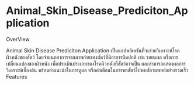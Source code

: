 # Animal_Skin_Disease_Prediciton_Application
OverView

Animal Skin Disease Prediciton Application เป็นแอปพลิเคชันที่จะช่วยวิเคราะห์โรคผิวหนังของสัตว์ โดยจำแนกอาการจากภาพถ่ายของสัตว์ที่มีอาการผิดปกติ เช่น รอยแผล หรือการเปลี่ยนแปลงของผิวหนัง เพื่อประเมินประเภทของโรคผิวหนังที่สัตว์อาจเป็น และสามารถแสดงผลการวิเคราะห์เบื้องต้น พร้อมคำแนะนำในการดูแล หรือคำเตือนในการพาสัตว์ไปพบสัตวแพทย์อย่างรวดเร็ว
Features
